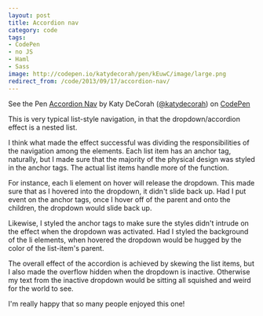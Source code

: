 ```yaml
---
layout: post
title: Accordion nav
category: code
tags:
- CodePen
- no JS
- Haml
- Sass
image: http://codepen.io/katydecorah/pen/kEuwC/image/large.png
redirect_from: /code/2013/09/17/accordion-nav/
---
```



<p data-height="500" data-theme-id="97" data-slug-hash="kEuwC" data-user="katydecorah" data-default-tab="result" class='codepen'>See the Pen <a href='http://codepen.io/katydecorah/pen/kEuwC'>Accordion Nav</a> by Katy DeCorah (<a href='http://codepen.io/katydecorah'>@katydecorah</a>) on <a href='http://codepen.io'>CodePen</a></p>

This is very typical list-style navigation, in that the dropdown/accordion effect is a nested list.

I think what made the effect successful was dividing the responsibilities of the navigation among the elements. Each list item has an anchor tag, naturally, but I made sure that the majority of the physical design was styled in the anchor tags. The actual list items handle more of the function.

For instance, each li element on hover will release the dropdown. This made sure that as I hovered into the dropdown, it didn't slide back up. Had I put event on the anchor tags, once I hover off of the parent and onto the children, the dropdown would slide back up.

Likewise, I styled the anchor tags to make sure the styles didn't intrude on the effect when the dropdown was activated. Had I styled the background of the li elements, when hovered the dropdown would be hugged by the color of the list-item's parent.

The overall effect of the accordion is achieved by skewing the list items, but I also made the overflow hidden when the dropdown is inactive. Otherwise my text from the inactive dropdown would be sitting all squished and weird for the world to see.

I'm really happy that so many people enjoyed this one!